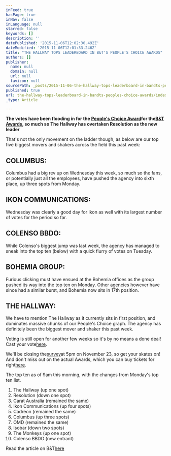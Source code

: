 ```yaml
---
inFeed: true
hasPage: true
inNav: false
inLanguage: null
starred: false
keywords: []
description: ''
datePublished: '2015-11-06T12:02:30.492Z'
dateModified: '2015-11-06T12:01:33.246Z'
title: "THE HALLWAY TOPS LEADERBOARD IN B&T'S PEOPLE'S CHOICE AWARDS"
authors: []
publisher:
  name: null
  domain: null
  url: null
  favicon: null
sourcePath: _posts/2015-11-06-the-hallway-tops-leaderboard-in-bandts-peoples-choice-awards.md
published: true
url: the-hallway-tops-leaderboard-in-bandts-peoples-choice-awards/index.html
_type: Article

---
```

**The votes have been flooding in for the [People's Choice Award][0]for the[B&T Awards][1], so much so The Hallway has overtaken Resolution as the new leader**

That's not the only movement on the ladder though, as below are our top five biggest movers and shakers across the field this past week:

## COLUMBUS:

Columbus had a big rev up on Wednesday this week, so much so the fans, or potentially just all the employees, have pushed the agency into sixth place, up three spots from Monday.

## IKON COMMUNICATIONS:

Wednesday was clearly a good day for Ikon as well with its largest number of votes for the period so far.

## COLENSO BBDO:

While Colenso's biggest jump was last week, the agency has managed to sneak into the top ten (below) with a quick flurry of votes on Tuesday.

## BOHEMIA GROUP:

Furious clicking must have ensued at the Bohemia offices as the group pushed its way into the top ten on Monday. Other agencies however have since had a similar burst, and Bohemia now sits in 17th position.

## THE HALLWAY:

We have to mention The Hallway as it currently sits in first position, and dominates massive chunks of our People's Choice graph. The agency has definitely been the biggest mover and shaker this past week.

Voting is still open for another few weeks so it's by no means a done deal! Cast your vote[here][0].

We'll be closing the[survey][0]at 5pm on November 23, so get your skates on! And don't miss out on the actual Awards, which you can buy tickets for right[here][2].

The top ten as of 9am this morning, with the changes from Monday's top ten list.

1. The Hallway (up one spot)
2. Resolution (down one spot)
3. Carat Australia (remained the same)
4. Ikon Communications (up four spots)
5. Cadreon (remained the same)
6. Columbus (up three spots)
7. OMD (remained the same)
8. Isobar (down two spots)
9. The Monkeys (up one spot)
10. Colenso BBDO (new entrant)

Read the article on B&T[here][3]

[0]: https://www.surveymonkey.com/survey-taken/?sm=4TTRofGqlnopfdLgwmOmEin7cKH8nlKM79b46rfIq3414XNyvMJ35j107HaDGOZx1PZ_2FFqZLx7B4kHhL5J2S6A_3D_3D
[1]: http://www.bandt.com.au/awards
[2]: https://www.eventbrite.com.au/e/bt-awards-2015-tickets-17932066293
[3]: http://www.bandt.com.au/media/hallway-tops-leaderboard-as-we-reveal-the-biggest-movers-and-shakers-in-peoples-choice